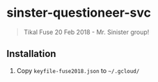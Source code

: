# sinster-questioneer-svc

> Tikal Fuse 20 Feb 2018 - Mr. Sinister group!

## Installation

1. Copy `keyfile-fuse2018.json` to `~/.gcloud/`
